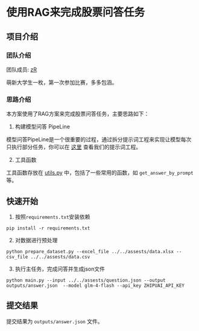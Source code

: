 # 使用RAG来完成股票问答任务

## 项目介绍

### 团队介绍

团队成员: [zR](https://github.com/zRzRzRzRzRzRzR)

萌新大学生一枚，第一次参加比赛，多多包涵。

### 思路介绍

本方案使用了RAG方案来完成股票问答任务，主要思路如下：

1. 构建模型问答 PipeLine

模型问答PipeLine是一个很重要的过程，通过拆分提示词工程来实现让模型每次只执行部分任务，你可以在 [这里](prompt.py)
查看我们的提示词工程。

2. 工具函数

工具函数存放在 [utils.py](utils.py) 中，包括了一些常用的函数，如 `get_answer_by_prompt` 等。

## 快速开始

1. 按照`requirements.txt`安装依赖

```shell
pip install -r requirements.txt
```

2. 对数据进行预处理

```shell
python prepare_dataset.py --excel_file ../../assests/data.xlsx --csv_file ../../assests/data.csv
```

3. 执行主任务，完成问答并生成json文件

```shell
python main.py --input ../../assests/question.json --output outputs/answer.json  --model glm-4-flash --api_key ZHIPUAI_API_KEY
```

## 提交结果

提交结果为 `outputs/answer.json` 文件。
